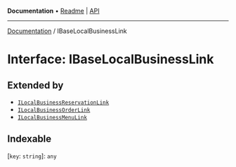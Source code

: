 **Documentation** • [Readme](../README.md) \| [API](../globals.md)

***

[Documentation](../README.md) / IBaseLocalBusinessLink

# Interface: IBaseLocalBusinessLink

## Extended by

- [`ILocalBusinessReservationLink`](ILocalBusinessReservationLink.md)
- [`ILocalBusinessOrderLink`](ILocalBusinessOrderLink.md)
- [`ILocalBusinessMenuLink`](ILocalBusinessMenuLink.md)

## Indexable

 \[`key`: `string`\]: `any`
